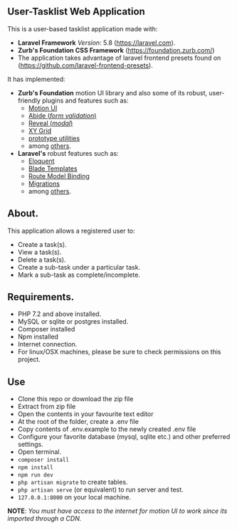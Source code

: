 ## User-Tasklist Web Application

This is a user-based tasklist application made with:
- **Laravel Framework** *Version*: 5.8 (https://laravel.com).
- **Zurb's Foundation CSS Framework** (https://foundation.zurb.com/)
- The application takes advantage of laravel frontend presets found on (https://github.com/laravel-frontend-presets). 

It has implemented:
-  **Zurb's Foundation** motion UI library and also some of its robust, user-friendly plugins and features such as:
    - [Motion UI](https://foundation.zurb.com/sites/docs/motion-ui.html)
    - [Abide (_form validation_)](https://foundation.zurb.com/sites/docs/abide.html)
    - [Reveal (_modal_)](https://foundation.zurb.com/sites/docs/reveal.html)
    - [XY Grid](https://foundation.zurb.com/sites/docs/xy-grid.html)
    - [prototype utilities](https://foundation.zurb.com/sites/docs/prototyping-utilities.html)  
    - among [others](https://foundation.zurb.com/sites/docs").
- **Laravel's** robust features such as:
    - [Eloquent](https://laravel.com/docs/5.8/eloquent)
    - [Blade Templates](https://laravel.com/docs/5.8/blade)
    - [Route Model Binding](https://laravel.com/docs/5.8/routing#route-model-binding)
    - [Migrations](https://laravel.com/docs/5.8/migrations)
    - among [others](https://laravel.com/docs/5.8).

## About.

This application allows a registered user to:
- Create a task(s).
- View a task(s).
- Delete a task(s).
- Create a sub-task under a particular task.
- Mark a sub-task as complete/incomplete.

## Requirements.

- PHP 7.2 and above installed.
- MySQL or sqlite or postgres installed.
- Composer installed
- Npm installed
- Internet connection.
- For linux/OSX machines, please be sure to check permissions on this project.

## Use

- Clone this repo or download the zip file
- Extract from zip file 
- Open the contents in your favourite text editor
- At the root of the folder, create a .env file
- Copy contents of .env.example to the newly created .env file
- Configure your favorite database (mysql, sqlite etc.) and other preferred settings.
- Open terminal.
- `composer install`
- `npm install`
- `npm run dev`
- `php artisan migrate` to create tables.
- `php artisan serve` (or equivalent) to run server and test.
- `127.0.0.1:8000` on your local machine.

**NOTE**: _You must have access to the internet for motion UI to work since its imported through a CDN._
